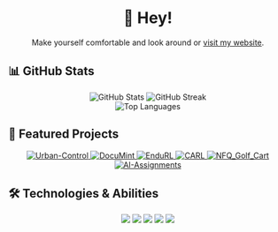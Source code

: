 <h1 align="center">👋 Hey!</h1>
<p align="center">Make yourself comfortable and look around or <a href="https://poudel-bibek.github.io/">visit my website</a>.</p>

## 📊 GitHub Stats

<div align="center">
  <img src="https://github-readme-stats.vercel.app/api?username=poudel-bibek&show_icons=true&theme=radical" alt="GitHub Stats" />
  <img src="https://github-readme-streak-stats.herokuapp.com/?user=poudel-bibek&theme=radical" alt="GitHub Streak" />
</div>

<div align="center">
  <img src="https://github-readme-stats.vercel.app/api/top-langs/?username=poudel-bibek&layout=compact&theme=radical" alt="Top Languages" />
</div>

## 🚀 Featured Projects

<div align="center">
  <a href="https://github.com/poudel-bibek/Urban-Control">
    <img src="https://img.shields.io/badge/Urban--Control-Traffic%20Signal%20Control%20using%20RL-blue?style=for-the-badge&logo=github" alt="Urban-Control" />
  </a>
  <a href="https://github.com/Docu-Mint/DocuMint">
    <img src="https://img.shields.io/badge/DocuMint-Python%20Docstring%20Generation-green?style=for-the-badge&logo=github" alt="DocuMint" />
  </a>
  <a href="https://github.com/poudel-bibek/EnduRL">
    <img src="https://img.shields.io/badge/EnduRL-Endurance%20Training%20with%20RL-orange?style=for-the-badge&logo=github" alt="EnduRL" />
  </a>
  <a href="https://github.com/poudel-bibek/CARL">
    <img src="https://img.shields.io/badge/CARL-Congestion--Aware%20RL-red?style=for-the-badge&logo=github" alt="CARL" />
  </a>
  <a href="https://github.com/poudel-bibek/NFQ_Golf_Cart">
    <img src="https://img.shields.io/badge/NFQ__Golf__Cart-Micromobility%20Control-lightgrey?style=for-the-badge&logo=github" alt="NFQ_Golf_Cart" />
  </a>
  <a href="https://github.com/poudel-bibek/AI-Assignments">
    <img src="https://img.shields.io/badge/AI--Assignments-ML%20+%20RL%20Topics-yellow?style=for-the-badge&logo=github" alt="AI-Assignments" />
  </a>
</div>

## 🛠️ Technologies & Abilities

<div align="center">
  <img src="https://img.shields.io/badge/Python-3776AB?style=for-the-badge&logo=python&logoColor=white" />
  <img src="https://img.shields.io/badge/TensorFlow-FF6F00?style=for-the-badge&logo=tensorflow&logoColor=white" />
  <img src="https://img.shields.io/badge/PyTorch-EE4C2C?style=for-the-badge&logo=pytorch&logoColor=white" />
  <img src="https://img.shields.io/badge/Jupyter-F37626?style=for-the-badge&logo=jupyter&logoColor=white" />
  <img src="https://img.shields.io/badge/Git-F05032?style=for-the-badge&logo=git&logoColor=white" />
</div>
